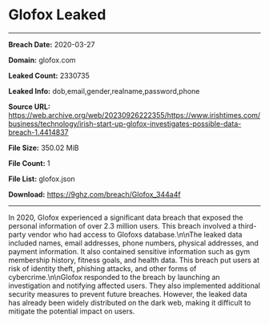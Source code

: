 # Glofox Leaked

------------
**Breach Date:** 2020-03-27

**Domain:** glofox.com

**Leaked Count:** 2330735

**Leaked Info:** dob,email,gender,realname,password,phone

**Source URL:** https://web.archive.org/web/20230926222355/https://www.irishtimes.com/business/technology/irish-start-up-glofox-investigates-possible-data-breach-1.4414837

**File Size:** 350.02 MiB

**File Count:** 1

**File List:** glofox.json

**Download:** https://9ghz.com/breach/Glofox_344a4f

------------
In 2020, Glofox experienced a significant data breach that exposed the personal information of over 2.3 million users. This breach involved a third-party vendor who had access to Glofoxs database.\n\nThe leaked data included names, email addresses, phone numbers, physical addresses, and payment information. It also contained sensitive information such as gym membership history, fitness goals, and health data. This breach put users at risk of identity theft, phishing attacks, and other forms of cybercrime.\n\nGlofox responded to the breach by launching an investigation and notifying affected users. They also implemented additional security measures to prevent future breaches. However, the leaked data has already been widely distributed on the dark web, making it difficult to mitigate the potential impact on users.
